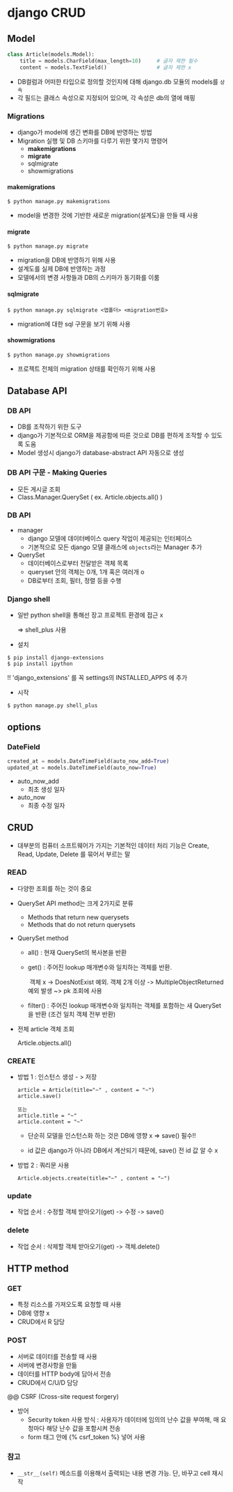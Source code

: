 # django CRUD



## Model

```python
class Article(models.Model):
    title = models.CharField(max_length=10)     # 글자 제한 필수
    content = models.TextField()    			# 글자 제한 x
```

- DB컬럼과 어떠한 타입으로 정의할 것인지에 대해 django.db 모듈의 models를 `상속`
- 각 필드는 클래스 속성으로 지정되어 있으며, 각 속성은 db의 열에 매핑



### Migrations

- django가 model에 생긴 변화를 DB에 반영하는 방법
- Migration 실행 및 DB 스키마를 다루기 위한 몇가지 명령어
  - **makemigrations**
  - **migrate**
  - sqlmigrate
  - showmigrations



#### makemigrations

```
$ python manage.py makemigrations
```

- model을 변경한 것에 기반한 새로운 migration(설계도)을 만들 때 사용



#### migrate

```
$ python manage.py migrate
```

- migration을 DB에 반영하기 위해 사용
- 설계도를 실제 DB에 반영하는 과정
- 모델에서의 변경 사항들과 DB의 스키마가 동기화를 이룸



#### sqlmigrate

```
$ python manage.py sqlmigrate <앱폴더> <migration번호>
```

- migration에 대한 sql 구문을 보기 위해 사용



#### showmigrations

```
$ python manage.py showmigrations
```

- 프로젝트 전체의 migration 상태를 확인하기 위해 사용



## Database API

### DB API

- DB를 조작하기 위한 도구
- django가 기본적으로 ORM을 제공함에 따른 것으로 DB를 편하게 조작할 수 있도록 도움
- Model 생성시 django가 database-abstract API 자동으로 생성

### DB API 구문 - Making Queries

- 모든 게시글 조회
- Class.Manager.QuerySet ( ex. Article.objects.all() )

### DB API

- manager
  - django 모델에 데이터베이스 query 작업이 제공되는 인터페이스
  - 기본적으로 모든 django 모델 클래스에 `objects`라는 Manager 추가
- QuerySet
  - 데이터베이스로부터 전달받은 객체 목록
  - queryset  안의 객체는 0개, 1개 혹은 여러개 o
  - DB로부터 조회, 필터, 정렬 등을 수행



### Django shell

- 일반 python shell을 통해선 장고 프로젝트 환경에 접근 x

  => shell_plus 사용

- 설치

```
$ pip install django-extensions
$ pip install ipython
```

!! 'django_extensions' 를 꼭 settings의 INSTALLED_APPS 에 추가

- 시작

```
$ python manage.py shell_plus
```



## options

### DateField

```python
created_at = models.DateTimeField(auto_now_add=True)
updated_at = models.DateTimeField(auto_now=True)
```

- auto_now_add
  - 최초 생성 일자
- auto_now
  - 최종 수정 일자



## CRUD

- 대부분의 컴퓨터 소프트웨어가 가지는 기본적인 데이터 처리 기능은 Create, Read, Update, Delete 를 묶어서 부르는 말

### READ

- 다양한 조회를 하는 것이 중요

- QuerySet API method는 크게 2가지로 분류

  - Methods that return new querysets
  - Methods that do not return querysets

- QuerySet method

  - all() : 현재 QuerySet의 복사본을 반환

  - get() : 주어진 lookup 매개변수와 일치하는 객체를 반환. 

    ​			객체 x -> DoesNotExist 예외.  객체 2개 이상 -> MultipleObjectReturned 예외 발생  ~> pk 조회에 사용

  - filter() : 주어진 lookup 매개변수와 일치하는 객체를 포함하는 새 QuerySet을 반환 (조건 일치 객체 전부 반환)



- 전체 article 객체 조회

  Article.objects.all()



### CREATE

- 방법 1 : 인스턴스 생성 - > 저장

  ```
  article = Article(title="~" , content = "~")
  article.save()
  
  또는
  article.title = "~"
  article.content = "~"
  ```

  - 단순히 모델을 인스턴스화 하는 것은 DB에 영향 x => save() 필수!!

  - id 값은 django가 아니라 DB에서 계산되기 때문에, save() 전 id 값 알 수 x

- 방법 2 : 쿼리문 사용

  ```
  Article.objects.create(title="~" , content = "~")
  ```



### update

- 작업 순서 : 수정할 객체 받아오기(get) -> 수정 -> save()



### delete

- 작업 순서 : 삭제할 객체 받아오기(get) -> 객체.delete()



## HTTP method

### GET

- 특정 리소스를 가져오도록 요청할 때 사용
-  DB에 영향 x
- CRUD에서 R 담당



### POST

- 서버로 데이터를 전송할 때 사용
- 서버에 변경사항을 만듦
- 데이터를 HTTP body에 담아서 전송
- CRUD에서 C/U/D 담당



@@ CSRF (Cross-site request forgery)

- 방어
  - Security token 사용 방식 : 사용자가 데이터에 임의의 난수 값을 부여해, 매 요청마다 해당 난수 값을 포함시켜 전송
  - form 태그 안에 {% csrf_token %} 넣어 사용

### 참고

- `__str__(self)` 메소드를 이용해서  출력되는 내용 변경 가능. 단, 바꾸고 cell 재시작
